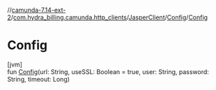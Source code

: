 //[camunda-7.14-ext-2](../../../../index.md)/[com.hydra_billing.camunda.http_clients](../../index.md)/[JasperClient](../index.md)/[Config](index.md)/[Config](-config.md)

# Config

[jvm]\
fun [Config](-config.md)(url: String, useSSL: Boolean = true, user: String, password: String, timeout: Long)
